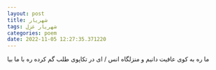 ```yaml
---
layout: post
title: شهریار
tags: شهریار غزل
categories: poem
date: 2022-11-05 12:27:35.371220
---
```


ما ره به کوی عافیت دانیم و منزلگاه انس / ای در تکاپوی طلب گم کرده ره با ما بیا